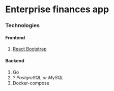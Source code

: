 # Enterprise finances app

### Technologies
#### Frontend
1. [React Bootstrap](https://react-bootstrap.github.io/)

#### Backend
1. Go
2. _? PostgreSQL or MySQL_
3. Docker-compose
